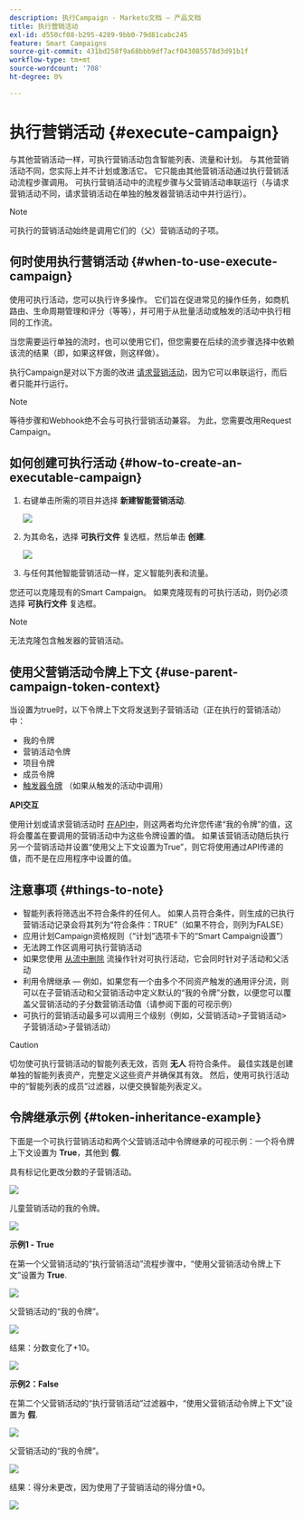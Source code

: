 ```yaml
---
description: 执行Campaign - Marketo文档 — 产品文档
title: 执行营销活动
exl-id: d550cf08-b295-4289-9bb0-79d81cabc245
feature: Smart Campaigns
source-git-commit: 431bd258f9a68bbb9df7acf043085578d3d91b1f
workflow-type: tm+mt
source-wordcount: '708'
ht-degree: 0%

---
```


# 执行营销活动 {#execute-campaign}

与其他营销活动一样，可执行营销活动包含智能列表、流量和计划。 与其他营销活动不同，您实际上并不计划或激活它。 它只能由其他营销活动通过执行营销活动流程步骤调用。 可执行营销活动中的流程步骤与父营销活动串联运行（与请求营销活动不同，请求营销活动在单独的触发器营销活动中并行运行）。

>[!NOTE]
>
>可执行的营销活动始终是调用它们的（父）营销活动的子项。

## 何时使用执行营销活动 {#when-to-use-execute-campaign}

使用可执行活动，您可以执行许多操作。 它们旨在促进常见的操作任务，如商机路由、生命周期管理和评分（等等），并可用于从批量活动或触发的活动中执行相同的工作流。

当您需要运行单独的流时，也可以使用它们，但您需要在后续的流步骤选择中依赖该流的结果（即，如果这样做，则这样做）。

执行Campaign是对以下方面的改进 [请求营销活动](/help/marketo/product-docs/core-marketo-concepts/smart-campaigns/flow-actions/request-campaign.md)，因为它可以串联运行，而后者只能并行运行。

>[!NOTE]
>
>等待步骤和Webhook绝不会与可执行营销活动兼容。 为此，您需要改用Request Campaign。

## 如何创建可执行活动 {#how-to-create-an-executable-campaign}

1. 右键单击所需的项目并选择 **新建智能营销活动**.

   ![](assets/execute-campaign-1.png)

1. 为其命名，选择 **可执行文件** 复选框，然后单击 **创建**.

   ![](assets/execute-campaign-2.png)

1. 与任何其他智能营销活动一样，定义智能列表和流量。

您还可以克隆现有的Smart Campaign。 如果克隆现有的可执行活动，则仍必须选择 **可执行文件** 复选框。

>[!NOTE]
>
>无法克隆包含触发器的营销活动。

## 使用父营销活动令牌上下文 {#use-parent-campaign-token-context}

当设置为true时，以下令牌上下文将发送到子营销活动（正在执行的营销活动）中：

* 我的令牌
* 营销活动令牌
* 项目令牌
* 成员令牌
* [触发器令牌](/help/marketo/product-docs/marketo-sales-insight/msi-for-salesforce/features/tabs-in-the-msi-panel/interesting-moments/trigger-tokens-for-interesting-moments.md) （如果从触发的活动中调用）

**API交互**

使用计划或请求营销活动时 [在API中](https://developers.marketo.com/rest-api/assets/smart-campaigns/#batch)，则这两者均允许您传递“我的令牌”的值，这将会覆盖在要调用的营销活动中为这些令牌设置的值。 如果该营销活动随后执行另一个营销活动并设置“使用父上下文设置为True”，则它将使用通过API传递的值，而不是在应用程序中设置的值。

## 注意事项 {#things-to-note}

* 智能列表将筛选出不符合条件的任何人。 如果人员符合条件，则生成的已执行营销活动记录会将其列为“符合条件：TRUE”（如果不符合，则列为FALSE）
* 应用计划Campaign资格规则（“计划”选项卡下的“Smart Campaign设置”）
* 无法跨工作区调用可执行营销活动
* 如果您使用 [从流中删除](/help/marketo/product-docs/core-marketo-concepts/smart-campaigns/flow-actions/remove-from-flow.md) 流操作针对可执行活动，它会同时针对子活动和父活动
* 利用令牌继承 — 例如，如果您有一个由多个不同资产触发的通用评分流，则可以在子营销活动和父营销活动中定义默认的“我的令牌”分数，以便您可以覆盖父营销活动的子分数营销活动值（请参阅下面的可视示例）
* 可执行的营销活动最多可以调用三个级别（例如，父营销活动>子营销活动>子营销活动>子营销活动）

>[!CAUTION]
>
>切勿使可执行营销活动的智能列表无效，否则 **无人** 将符合条件。 最佳实践是创建单独的智能列表资产，完整定义这些资产并确保其有效。 然后，使用可执行活动中的“智能列表的成员”过滤器，以便交换智能列表定义。

## 令牌继承示例 {#token-inheritance-example}

下面是一个可执行营销活动和两个父营销活动中令牌继承的可视示例：一个将令牌上下文设置为 **True**，其他到 **假**.

具有标记化更改分数的子营销活动。

![](assets/execute-campaign-3.png)

儿童营销活动的我的令牌。

![](assets/execute-campaign-4.png)

**示例1 - True**

在第一个父营销活动的“执行营销活动”流程步骤中，“使用父营销活动令牌上下文”设置为 **True**.

![](assets/execute-campaign-5.png)

父营销活动的“我的令牌”。

![](assets/execute-campaign-6.png)

结果：分数变化了+10。

![](assets/execute-campaign-7.png)

**示例2：False**

在第二个父营销活动的“执行营销活动”过滤器中，“使用父营销活动令牌上下文”设置为 **假**.

![](assets/execute-campaign-8.png)

父营销活动的“我的令牌”。

![](assets/execute-campaign-9.png)

结果：得分未更改，因为使用了子营销活动的得分值+0。

![](assets/execute-campaign-10.png)
